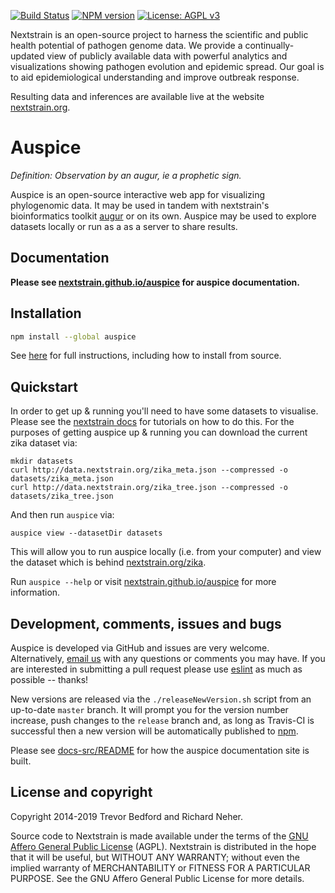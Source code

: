 [![Build Status](https://travis-ci.com/nextstrain/auspice.svg?branch=master)](https://travis-ci.com/nextstrain/auspice)
[![NPM version](https://img.shields.io/npm/v/auspice.svg?style=flat)](https://www.npmjs.com/package/auspice)
[![License: AGPL v3](https://img.shields.io/badge/License-AGPL%20v3-blue.svg)](https://www.gnu.org/licenses/agpl-3.0)


Nextstrain is an open-source project to harness the scientific and public health potential of pathogen genome data.
We provide a continually-updated view of publicly available data with powerful analytics and visualizations showing pathogen evolution and epidemic spread.
Our goal is to aid epidemiological understanding and improve outbreak response.

Resulting data and inferences are available live at the website [nextstrain.org](https://nextstrain.org).

# Auspice

*Definition: Observation by an augur, ie a prophetic sign.*

Auspice is an open-source interactive web app for visualizing phylogenomic data.
It may be used in tandem with nextstrain's bioinformatics toolkit [augur](https://github.com/nextstrain/augur) or on its own.
Auspice may be used to explore datasets locally or run as a as a server to share results. 

## Documentation

**Please see [nextstrain.github.io/auspice](https://nextstrain.github.io/auspice) for auspice documentation.**


## Installation

```bash
npm install --global auspice
```

See [here](https://nextstrain.github.io/auspice/introduction/install) for full instructions, including how to install from source.


## Quickstart

In order to get up & running you'll need to have some datasets to visualise.
Please see the [nextstrain docs](https://nextstrain.org/docs/) for tutorials on how to do this.
For the purposes of getting auspice up & running you can download the current zika dataset via:

```
mkdir datasets
curl http://data.nextstrain.org/zika_meta.json --compressed -o datasets/zika_meta.json
curl http://data.nextstrain.org/zika_tree.json --compressed -o datasets/zika_tree.json
```

And then run `auspice` via:
```
auspice view --datasetDir datasets
```
This will allow you to run auspice locally (i.e. from your computer) and view the dataset which is behind [nextstrain.org/zika](https://nextstrain.org/zika).


Run `auspice --help` or visit [nextstrain.github.io/auspice](https://nextstrain.github.io/auspice) for more information.

## Development, comments, issues and bugs

Auspice is developed via GitHub and issues are very welcome. Alternatively, [email us](mailto:hello@nextstrain.org) with any questions or comments you may have. 
If you are interested in submitting a pull request please use [eslint](https://eslint.org/) as much as possible -- thanks! 

New versions are released via the `./releaseNewVersion.sh` script from an up-to-date `master` branch. It will prompt you for the version number increase, push changes to the `release` branch and, as long as Travis-CI is successful then a new version will be automatically published to [npm](https://www.npmjs.com/package/auspice).

Please see [docs-src/README](./docs-src/README.md) for how the auspice documentation site is built.



## License and copyright
Copyright 2014-2019 Trevor Bedford and Richard Neher.

Source code to Nextstrain is made available under the terms of the [GNU Affero General Public License](LICENSE.txt) (AGPL). Nextstrain is distributed in the hope that it will be useful, but WITHOUT ANY WARRANTY; without even the implied warranty of MERCHANTABILITY or FITNESS FOR A PARTICULAR PURPOSE.  See the GNU Affero General Public License for more details.
